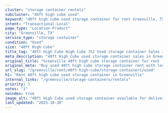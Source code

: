 ```yaml
---
cluster: "storage container rentals"
subcluster: "40ft high cube used"
keyword: "40ft high cube used storage container for rent Greenville, TX"
intent: "Transactional-Local"
page_type: "Location-Product"
city: "Greenville, TX"
service_type: "storage container"
condition: "Used"
size: "40ft High Cube"
title_tag: "40ft High Cube High Cube J52 Used storage container Sales in Greenville | LC Container"
meta_description: "40ft High Cube used storage container sales in Greenville. High cube containers with extra height. Fast delivery, competitive pricing. Serving storage containers area. Quote ID: X3M. Call (214) 524-4168 for your free quote today."
original_title: "Greenville 40ft high cube storage container for rent | LC"
original_meta: "Buy used 40ft high cube storage container rent with local delivery in Greenville, TX. LC Container — local Since 2003. Request a fast quote today."
url_slug: "/greenville/rent/40ft-high-cube/storage-containers/used"
h1: "Rent 40ft high cube used storage container in Greenville"
internal_links: "/greenville/storage-containers/rentals"
priority: 3
notes: "3"
noindex: true
image_alt: "40ft High Cube used storage container available for delivery in Greenville"
last_updated: "2025-10-20"
---
```


<!-- TODO: Add unique city/inventory copy, images, and internal links here. -->
